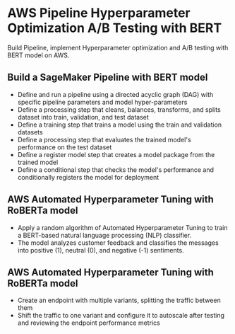 # AWS Pipeline Hyperparameter Optimization A/B Testing with BERT

Build Pipeline, implement Hyperparameter optimization and A/B testing with BERT model on AWS. 


## Build a SageMaker Pipeline with BERT model
- Define and run a pipeline using a directed acyclic graph (DAG) with specific pipeline parameters and model hyper-parameters
- Define a processing step that cleans, balances, transforms, and splits dataset into train, validation, and test dataset
- Define a training step that trains a model using the train and validation datasets
- Define a processing step that evaluates the trained model's performance on the test dataset
- Define a register model step that creates a model package from the trained model
- Define a conditional step that checks the model's performance and conditionally registers the model for deployment

## AWS Automated Hyperparameter Tuning with RoBERTa model
- Apply a random algorithm of Automated Hyperparameter Tuning to train a BERT-based natural language processing (NLP) classifier. 
- The model analyzes customer feedback and classifies the messages into positive (1), neutral (0), and negative (-1) sentiments.

## AWS Automated Hyperparameter Tuning with RoBERTa model
- Create an endpoint with multiple variants, splitting the traffic between them
- Shift the traffic to one variant and configure it to autoscale after testing and reviewing the endpoint performance metrics
